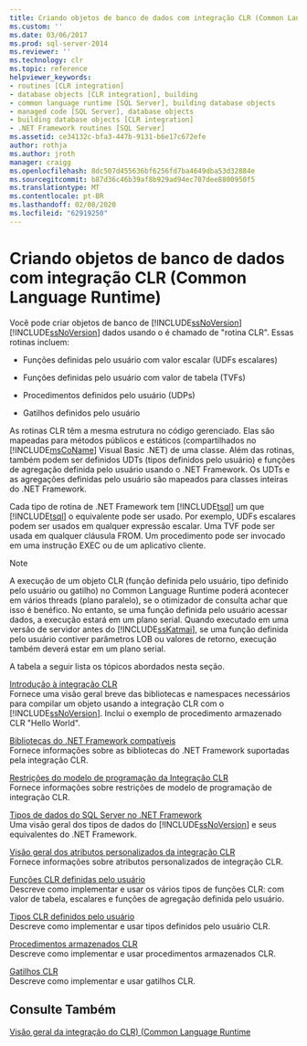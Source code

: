 ```yaml
---
title: Criando objetos de banco de dados com integração CLR (Common Language Runtime) | Microsoft Docs
ms.custom: ''
ms.date: 03/06/2017
ms.prod: sql-server-2014
ms.reviewer: ''
ms.technology: clr
ms.topic: reference
helpviewer_keywords:
- routines [CLR integration]
- database objects [CLR integration], building
- common language runtime [SQL Server], building database objects
- managed code [SQL Server], database objects
- building database objects [CLR integration]
- .NET Framework routines [SQL Server]
ms.assetid: ce34132c-bfa3-447b-9131-b6e17c672efe
author: rothja
ms.author: jroth
manager: craigg
ms.openlocfilehash: 8dc507d455636bf6256fd7ba4649dba53d32884e
ms.sourcegitcommit: b87d36c46b39af8b929ad94ec707dee8800950f5
ms.translationtype: MT
ms.contentlocale: pt-BR
ms.lasthandoff: 02/08/2020
ms.locfileid: "62919250"
---
```

# <a name="building-database-objects-with-common-language-runtime-clr-integration"></a>Criando objetos de banco de dados com integração CLR (Common Language Runtime)
  Você pode criar objetos de banco de [!INCLUDE[ssNoVersion](../../../includes/msconame-md.md)] [!INCLUDE[ssNoVersion](../../../includes/ssnoversion-md.md)] dados usando o é chamado de "rotina CLR". Essas rotinas incluem:  
  
-   Funções definidas pelo usuário com valor escalar (UDFs escalares)  
  
-   Funções definidas pelo usuário com valor de tabela (TVFs)  
  
-   Procedimentos definidos pelo usuário (UDPs)  
  
-   Gatilhos definidos pelo usuário  
  
 As rotinas CLR têm a mesma estrutura no código gerenciado. Elas são mapeadas para métodos públicos e estáticos (compartilhados no [!INCLUDE[msCoName](../../../includes/msconame-md.md)] Visual Basic .NET) de uma classe. Além das rotinas, também podem ser definidos UDTs (tipos definidos pelo usuário) e funções de agregação definida pelo usuário usando o .NET Framework. Os UDTs e as agregações definidas pelo usuário são mapeados para classes inteiras do .NET Framework.  
  
 Cada tipo de rotina de .NET Framework tem [!INCLUDE[tsql](../../../includes/ssnoversion-md.md)] um que [!INCLUDE[tsql](../../../includes/tsql-md.md)] o equivalente pode ser usado. Por exemplo, UDFs escalares podem ser usados em qualquer expressão escalar. Uma TVF pode ser usada em qualquer cláusula FROM. Um procedimento pode ser invocado em uma instrução EXEC ou de um aplicativo cliente.  
  
> [!NOTE]  
>  A execução de um objeto CLR (função definida pelo usuário, tipo definido pelo usuário ou gatilho) no Common Language Runtime poderá acontecer em vários threads (plano paralelo), se o otimizador de consulta achar que isso é benéfico. No entanto, se uma função definida pelo usuário acessar dados, a execução estará em um plano serial. Quando executado em uma versão de servidor antes do [!INCLUDE[ssKatmai](../../../includes/sskatmai-md.md)], se uma função definida pelo usuário contiver parâmetros LOB ou valores de retorno, execução também deverá estar em um plano serial.  
  
 A tabela a seguir lista os tópicos abordados nesta seção.  
  
 [Introdução à integração CLR](getting-started-with-clr-integration.md)  
 Fornece uma visão geral breve das bibliotecas e namespaces necessários para compilar um objeto usando a integração CLR com o [!INCLUDE[ssNoVersion](../../../includes/ssnoversion-md.md)]. Inclui o exemplo de procedimento armazenado CLR "Hello World".  
  
 [Bibliotecas do .NET Framework compatíveis](supported-net-framework-libraries.md)  
 Fornece informações sobre as bibliotecas do .NET Framework suportadas pela integração CLR.  
  
 [Restrições do modelo de programação da Integração CLR](clr-integration-programming-model-restrictions.md)  
 Fornece informações sobre restrições de modelo de programação de integração CLR.  
  
 [Tipos de dados do SQL Server no .NET Framework](../../clr-integration-database-objects-types-net-framework/sql-server-data-types-in-the-net-framework.md)  
 Uma visão geral dos tipos de dados do [!INCLUDE[ssNoVersion](../../../includes/ssnoversion-md.md)] e seus equivalentes do .NET Framework.  
  
 [Visão geral dos atributos personalizados da integração CLR](../../../database-engine/dev-guide/overview-of-clr-integration-custom-attributes.md)  
 Fornece informações sobre atributos personalizados de integração CLR.  
  
 [Funções CLR definidas pelo usuário](../../clr-integration-database-objects-user-defined-functions/clr-user-defined-functions.md)  
 Descreve como implementar e usar os vários tipos de funções CLR: com valor de tabela, escalares e funções de agregação definida pelo usuário.  
  
 [Tipos CLR definidos pelo usuário](../../clr-integration-database-objects-user-defined-types/clr-user-defined-types.md)  
 Descreve como implementar e usar tipos definidos pelo usuário CLR.  
  
 [Procedimentos armazenados CLR](../../../database-engine/dev-guide/clr-stored-procedures.md)  
 Descreve como implementar e usar procedimentos armazenados CLR.  
  
 [Gatilhos CLR](../../../database-engine/dev-guide/clr-triggers.md)  
 Descreve como implementar e usar gatilhos CLR.  
  
## <a name="see-also"></a>Consulte Também  
 [Visão geral da integração do CLR&#41; &#40;Common Language Runtime](../common-language-runtime-integration-overview.md)  
  
  
